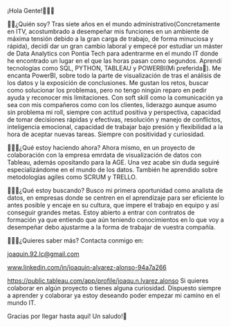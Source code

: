 ¡Hola Gente!🙋🏽‍♂️

👦🏽¿Quién soy?
Tras siete años en el mundo administrativo(Concretamente en ITV, acostumbrado a desempeñar mis funciones en un ambiente de máxima tensión debido a la gran carga de trabajo, de forma minuciosa y rápida), decidí dar un gran cambio laboral y empecé por estudiar un máster de Data Analytics con Pontia Tech para adentrarme en el mundo IT donde he encontrado un lugar en el que las horas pasan como segundos. Aprendí tecnologías como SQL, PYTHON, TABLEAU y POWERBI(Mi preferida🌟). 
Me encanta PowerBI, sobre todo la parte de visualización de tras el análisis de los datos y la exposición de conclusiones. Me gustan los retos, buscar como solucionar los problemas, pero no tengo ningún reparo en pedir ayuda y reconocer mis limitaciones.
Con soft skill como la comunicación ya sea con mis compañeros como con los clientes, liderazgo aunque asumo sin problema mi roll, siempre con actitud positiva y perspectiva, capacidad de tomar decisiones rápidas y efectivas, resolución y manejo de conflictos, inteligencia emocional, capacidad de trabajar bajo presión y flexibilidad a la hora de aceptar nuevas tareas. Siempre con positividad y curiosidad.

👨🏽‍💻¿Qué estoy haciendo ahora?
Ahora mismo, en un proyecto de colaboración con la empresa emrdata de visualización de datos con Tableau, además opositando para la AGE. Una vez acabe sin duda seguiré especializándome en el mundo de los datos.
También he aprendido sobre metodologías agiles como SCRUM y TRELLO.

🕵🏽‍♂️¿Qué estoy buscando?
Busco mi primera oportunidad como analista de datos, en empresas donde se centren en el aprendizaje para ser eficiente lo antes posible y encaje en su cultura, que impere el trabajo en equipo y así conseguir grandes metas.
Estoy abierto a entrar con contratos de formación ya que entiendo que aún teniendo conocimientos en lo que voy a desempeñar debo ajustarme a la forma de trabajar de vuestra compañía.

🤷🏽‍♂️¿Quieres saber más?
Contacta conmigo en:

  joaquin.92.lc@gmail.com
  
  www.linkedin.com/in/joaquin-alvarez-alonso-94a7a266
 
  https://public.tableau.com/app/profile/joaqu.n.lvarez.alonso
Si quieres colaborar en algún proyecto o tienes alguna curiosidad. Dispuesto siempre a aprender y colaborar ya estoy deseando poder empezar mi camino en el mundo IT.

Gracias por llegar hasta aquí! Un saludo!🤗
